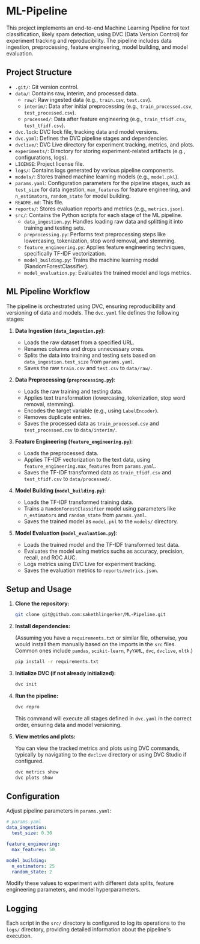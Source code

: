 # ML-Pipeline

This project implements an end-to-end Machine Learning Pipeline for text classification, likely spam detection, using DVC (Data Version Control) for experiment tracking and reproducibility. The pipeline includes data ingestion, preprocessing, feature engineering, model building, and model evaluation.

## Project Structure

-   `.git/`: Git version control.
-   `data/`: Contains raw, interim, and processed data.
    -   `raw/`: Raw ingested data (e.g., `train.csv`, `test.csv`).
    -   `interim/`: Data after initial preprocessing (e.g., `train_processed.csv`, `test_processed.csv`).
    -   `processed/`: Data after feature engineering (e.g., `train_tfidf.csv`, `test_tfidf.csv`).
-   `dvc.lock`: DVC lock file, tracking data and model versions.
-   `dvc.yaml`: Defines the DVC pipeline stages and dependencies.
-   `dvclive/`: DVC Live directory for experiment tracking, metrics, and plots.
-   `experiments/`: Directory for storing experiment-related artifacts (e.g., configurations, logs).
-   `LICENSE`: Project license file.
-   `logs/`: Contains logs generated by various pipeline components.
-   `models/`: Stores trained machine learning models (e.g., `model.pkl`).
-   `params.yaml`: Configuration parameters for the pipeline stages, such as `test_size` for data ingestion, `max_features` for feature engineering, and `n_estimators`, `random_state` for model building.
-   `README.md`: This file.
-   `reports/`: Stores evaluation reports and metrics (e.g., `metrics.json`).
-   `src/`: Contains the Python scripts for each stage of the ML pipeline.
    -   `data_ingestion.py`: Handles loading raw data and splitting it into training and testing sets.
    -   `preprocessing.py`: Performs text preprocessing steps like lowercasing, tokenization, stop word removal, and stemming.
    -   `feature_engineering.py`: Applies feature engineering techniques, specifically TF-IDF vectorization.
    -   `model_building.py`: Trains the machine learning model (RandomForestClassifier).
    -   `model_evaluation.py`: Evaluates the trained model and logs metrics.

## ML Pipeline Workflow

The pipeline is orchestrated using DVC, ensuring reproducibility and versioning of data and models. The `dvc.yaml` file defines the following stages:

1.  **Data Ingestion (`data_ingestion.py`)**:
    -   Loads the raw dataset from a specified URL.
    -   Renames columns and drops unnecessary ones.
    -   Splits the data into training and testing sets based on `data_ingestion.test_size` from `params.yaml`.
    -   Saves the raw `train.csv` and `test.csv` to `data/raw/`.

2.  **Data Preprocessing (`preprocessing.py`)**:
    -   Loads the raw training and testing data.
    -   Applies text transformation (lowercasing, tokenization, stop word removal, stemming).
    -   Encodes the target variable (e.g., using `LabelEncoder`).
    -   Removes duplicate entries.
    -   Saves the processed data as `train_processed.csv` and `test_processed.csv` to `data/interim/`.

3.  **Feature Engineering (`feature_engineering.py`)**:
    -   Loads the preprocessed data.
    -   Applies TF-IDF vectorization to the text data, using `feature_engineering.max_features` from `params.yaml`.
    -   Saves the TF-IDF transformed data as `train_tfidf.csv` and `test_tfidf.csv` to `data/processed/`.

4.  **Model Building (`model_building.py`)**:
    -   Loads the TF-IDF transformed training data.
    -   Trains a `RandomForestClassifier` model using parameters like `n_estimators` and `random_state` from `params.yaml`.
    -   Saves the trained model as `model.pkl` to the `models/` directory.

5.  **Model Evaluation (`model_evaluation.py`)**:
    -   Loads the trained model and the TF-IDF transformed test data.
    -   Evaluates the model using metrics suchs as accuracy, precision, recall, and ROC AUC.
    -   Logs metrics using DVC Live for experiment tracking.
    -   Saves the evaluation metrics to `reports/metrics.json`.

## Setup and Usage

1.  **Clone the repository:**

    ```bash
    git clone git@github.com:sakethlingerker/ML-Pipeline.git
    ```

2.  **Install dependencies:**

    (Assuming you have a `requirements.txt` or similar file, otherwise, you would install them manually based on the imports in the `src` files. Common ones include `pandas`, `scikit-learn`, `PyYAML`, `dvc`, `dvclive`, `nltk`.)

    ```bash
    pip install -r requirements.txt
    ```

3.  **Initialize DVC (if not already initialized):**

    ```bash
    dvc init
    ```

4.  **Run the pipeline:**

    ```bash
    dvc repro
    ```

    This command will execute all stages defined in `dvc.yaml` in the correct order, ensuring data and model versioning.

5.  **View metrics and plots:**

    You can view the tracked metrics and plots using DVC commands, typically by navigating to the `dvclive` directory or using DVC Studio if configured.

    ```bash
    dvc metrics show
    dvc plots show
    ```

## Configuration

Adjust pipeline parameters in `params.yaml`:

```yaml
# params.yaml
data_ingestion:
  test_size: 0.30

feature_engineering:
  max_features: 50

model_building:
  n_estimators: 25
  random_state: 2
```

Modify these values to experiment with different data splits, feature engineering parameters, and model hyperparameters.

## Logging

Each script in the `src/` directory is configured to log its operations to the `logs/` directory, providing detailed information about the pipeline's execution.